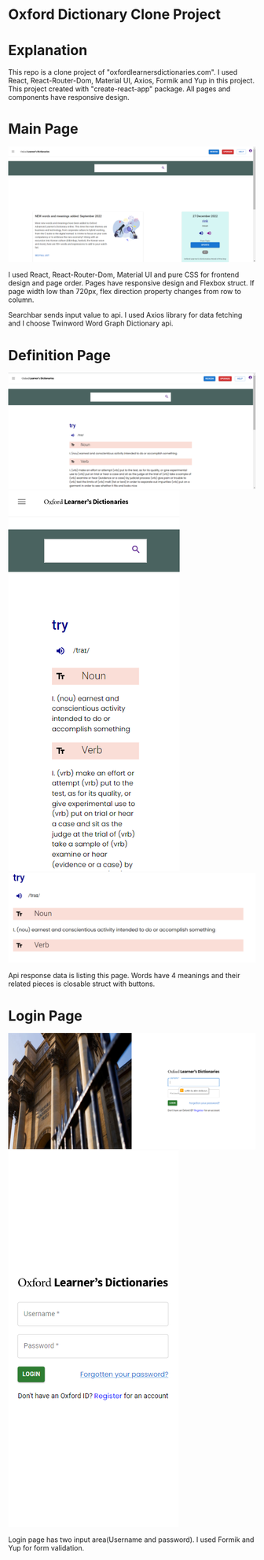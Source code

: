 # Oxford Dictionary Clone Project
<h1>Explanation</h1>
<p>This repo is a clone project of "oxfordlearnersdictionaries.com". I used React, React-Router-Dom, Material UI, Axios, Formik and Yup in this project. This project created with "create-react-app" package. All pages and components have responsive design.</p>
<h1>Main Page</h1>
<img src="Readme_Assets/Main.png"/>
<p>I used React, React-Router-Dom, Material UI and pure CSS for frontend design and page order. Pages have responsive design and Flexbox struct. If page width low than 720px, flex direction property changes from row to column.</p>
<p>Searchbar sends input value to api. I used Axios library for data fetching and I choose Twinword Word Graph Dictionary api.</p>
<h1>Definition Page</h1>
<img src="Readme_Assets/Dict.png"/>
<img src="Readme_Assets/Dict_Mobile.png"/>
<img src="Readme_Assets/Dict_Buttons.png"/>
<p>Api response data is listing this page. Words have 4 meanings and their related pieces is closable struct with buttons.</p>
<h1>Login Page</h1>
<img src="Readme_Assets/Login.png"/>
<img src="Readme_Assets/Login_Mobile.png" />
<p>Login page has two input area(Username and password). I used Formik and Yup for form validation.</p>
